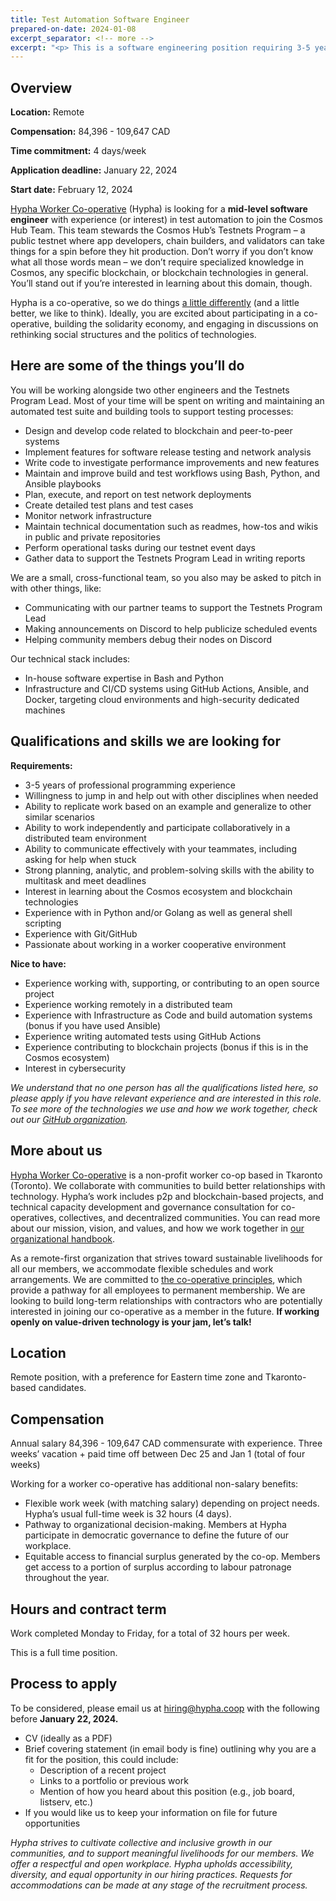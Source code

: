 ```yaml
---
title: Test Automation Software Engineer 
prepared-on-date: 2024-01-08
excerpt_separator: <!-- more -->
excerpt: "<p> This is a software engineering position requiring 3-5 years of relevant work experience. We're looking for a test engineer with great teamwork and communication skills.</p>"
---
```



## Overview

**Location:** Remote

**Compensation:** 84,396 - 109,647 CAD

**Time commitment:** 4 days/week

**Application deadline:** January 22, 2024

**Start date:** February 12, 2024

[Hypha Worker Co-operative](https://hypha.coop/) (Hypha) is looking for a **mid-level software engineer** with experience (or interest) in test automation to join the Cosmos Hub Team. This team stewards the Cosmos Hub’s Testnets Program – a public testnet where app developers, chain builders, and validators can take things for a spin before they hit production. Don’t worry if you don’t know what all those words mean – we don’t require specialized knowledge in Cosmos, any specific blockchain, or blockchain technologies in general. You’ll stand out if you’re interested in learning about this domain, though. 

Hypha is a co-operative, so we do things [a little differently](https://hypha.coop/dripline/how-we-co-operate/) (and a little better, we like to think). Ideally, you are excited about participating in a co-operative, building the solidarity economy, and engaging in discussions on rethinking social structures and the politics of technologies.


## Here are some of the things you’ll do

You will be working alongside two other engineers and the Testnets Program Lead. Most of your time will be spent on writing and maintaining an automated test suite and building tools to support testing processes:

* Design and develop code related to blockchain and peer-to-peer systems
* Implement features for software release testing and network analysis
* Write code to investigate performance improvements and new features
* Maintain and improve build and test workflows using Bash, Python, and Ansible playbooks
* Plan, execute, and report on test network deployments
* Create detailed test plans and test cases
* Monitor network infrastructure
* Maintain technical documentation such as readmes, how-tos and wikis in public and private repositories
* Perform operational tasks during our testnet event days
* Gather data to support the Testnets Program Lead in writing reports

We are a small, cross-functional team, so you also may be asked to pitch in with other things, like:

* Communicating with our partner teams to support the Testnets Program Lead
* Making announcements on Discord to help publicize scheduled events
* Helping community members debug their nodes on Discord

Our technical stack includes: 

* In-house software expertise in Bash and Python
* Infrastructure and CI/CD systems using GitHub Actions, Ansible, and Docker, targeting cloud environments and high-security dedicated machines


## Qualifications and skills we are looking for

**Requirements:**

* 3-5 years of professional programming experience
* Willingness to jump in and help out with other disciplines when needed
* Ability to replicate work based on an example and generalize to other similar scenarios
* Ability to work independently and participate collaboratively in a distributed team environment
* Ability to communicate effectively with your teammates, including asking for help when stuck
* Strong planning, analytic, and problem-solving skills with the ability to multitask and meet deadlines
* Interest in learning about the Cosmos ecosystem and blockchain technologies
* Experience with in Python and/or Golang as well as general shell scripting
* Experience with Git/GitHub
* Passionate about working in a worker cooperative environment

**Nice to have:**

* Experience working with, supporting, or contributing to an open source project
* Experience working remotely in a distributed team
* Experience with Infrastructure as Code and build automation systems (bonus if you have used Ansible)
* Experience writing automated tests using GitHub Actions
* Experience contributing to blockchain projects (bonus if this is in the Cosmos ecosystem)
* Interest in cybersecurity

_We understand that no one person has all the qualifications listed here, so please apply if you have relevant experience and are interested in this role. To see more of the technologies we use and how we work together, check out our [GitHub organization](https://github.com/hyphacoop)._


## More about us

[Hypha Worker Co-operative](https://hypha.coop/) is a non-profit worker co-op based in Tkaronto (Toronto). We collaborate with communities to build better relationships with technology. Hypha’s work includes p2p and blockchain-based projects, and technical capacity development and governance consultation for co-operatives, collectives, and decentralized communities. You can read more about our mission, vision, and values, and how we work together in [our organizational handbook](https://handbook.hypha.coop/). 

As a remote-first organization that strives toward sustainable livelihoods for all our members, we accommodate flexible schedules and work arrangements. We are committed to [the co-operative principles](https://www.ica.coop/en/cooperatives/cooperative-identity), which provide a pathway for all employees to permanent membership. We are looking to build long-term relationships with contractors who are potentially interested in joining our co-operative as a member in the future. **If working openly on value-driven technology is your jam, let’s talk!**


## Location

Remote position, with a preference for Eastern time zone and Tkaronto-based candidates.


## Compensation

Annual salary 84,396 - 109,647 CAD commensurate with experience. Three weeks’ vacation + paid time off between Dec 25 and Jan 1 (total of four weeks)

Working for a worker co-operative has additional non-salary benefits:

* Flexible work week (with matching salary) depending on project needs. Hypha’s usual full-time week is 32 hours (4 days). 
* Pathway to organizational decision-making. Members at Hypha participate in democratic governance to define the future of our workplace. 
* Equitable access to financial surplus generated by the co-op. Members get access to a portion of surplus according to labour patronage throughout the year.


## Hours and contract term
Work completed Monday to Friday, for a total of 32 hours per week.

This is a full time position.


## Process to apply

To be considered, please email us at [hiring@hypha.coop](mailto:hiring@hypha.coop) with the following before **January 22, 2024.**


* CV (ideally as a PDF)
* Brief covering statement (in email body is fine) outlining why you are a fit for the position, this could include:
    * Description of a recent project
    * Links to a portfolio or previous work
    * Mention of how you heard about this position (e.g., job board, listserv, etc.)
* If you would like us to keep your information on file for future opportunities

_Hypha strives to cultivate collective and inclusive growth in our communities, and to support meaningful livelihoods for our members. We offer a respectful and open workplace. Hypha upholds accessibility, diversity, and equal opportunity in our hiring practices. Requests for accommodations can be made at any stage of the recruitment process._
